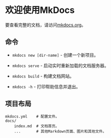 # 欢迎使用MkDocs

要查看完整的文档，请访问[mkdocs.org](https://www.mkdocs.org)。

## 命令


* `mkdocs new [dir-name]` - 创建一个新项目。

* `mkdocs serve` - 启动实时重新加载的文档服务器。

* `mkdocs build` - 构建文档网站。

* `mkdocs -h` - 打印帮助信息并退出。

## 项目布局

    mkdocs.yml    # 配置文件。
    docs/
        index.md  # 文档首页。
        ...       # 其他Markdown页面、图片和其他文件。